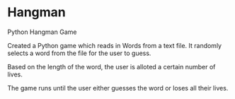 # Hangman
Python Hangman Game

Created a Python game which reads in Words from a text file. It randomly selects a word from the file for the user to guess. 

Based on the length of the word, the user is alloted a certain number of lives. 

The game runs until the user either guesses the word or loses all their lives.
